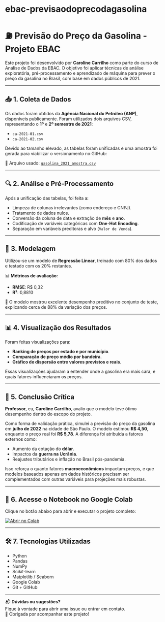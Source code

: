 # ebac-previsaodoprecodagasolina

# ⛽ Previsão do Preço da Gasolina - Projeto EBAC

Este projeto foi desenvolvido por **Caroline Carrilho** como parte do curso de Análise de Dados da EBAC. O objetivo foi aplicar técnicas de análise exploratória, pré-processamento e aprendizado de máquina para prever o preço da gasolina no Brasil, com base em dados públicos de 2021.

---

## 📥 1. Coleta de Dados

Os dados foram obtidos da **Agência Nacional do Petróleo (ANP)**, disponíveis publicamente. Foram utilizados dois arquivos CSV, representando o **1º** e **2º semestre de 2021**:

- `ca-2021-01.csv`
- `ca-2021-02.csv`

Devido ao tamanho elevado, as tabelas foram unificadas e uma amostra foi gerada para viabilizar o versionamento no GitHub:

🔗 Arquivo usado: [`gasolina_2021_amostra.csv`](./gasolina_2021_amostra.csv)

---

## 🔍 2. Análise e Pré-Processamento

Após a unificação das tabelas, foi feita a:

- Limpeza de colunas irrelevantes (como endereço e CNPJ).
- Tratamento de dados nulos.
- Conversão da coluna de data e extração de **mês** e **ano**.
- Codificação de variáveis categóricas com **One-Hot Encoding**.
- Separação em variáveis preditoras e alvo (`Valor de Venda`).

---

## 🤖 3. Modelagem

Utilizou-se um modelo de **Regressão Linear**, treinado com 80% dos dados e testado com os 20% restantes.

📊 **Métricas de avaliação:**

- **RMSE**: R$ 0,32  
- **R²**: 0,8810

📌 O modelo mostrou excelente desempenho preditivo no conjunto de teste, explicando cerca de 88% da variação dos preços.

---

## 📊 4. Visualização dos Resultados

Foram feitas visualizações para:

- **Ranking de preços por estado e por município**.
- **Comparação de preço médio por bandeira**.
- **Gráfico de dispersão entre valores previstos e reais**.

Essas visualizações ajudaram a entender onde a gasolina era mais cara, e quais fatores influenciaram os preços.

---

## 💭 5. Conclusão Crítica

**Professor**, eu, **Caroline Carrilho**, avalio que o modelo teve ótimo desempenho dentro do escopo do projeto.  

Como forma de validação prática, simulei a previsão do preço da gasolina em **julho de 2022** na cidade de São Paulo. O modelo estimou **R$ 4,50**, enquanto o preço real foi **R$ 5,78**. A diferença foi atribuída a fatores externos como:

- Aumento da cotação do **dólar**.
- Impactos da **guerra na Ucrânia**.
- Reajustes tributários e inflação no Brasil pós-pandemia.

Isso reforça o quanto fatores **macroeconômicos** impactam preços, e que modelos baseados apenas em dados históricos precisam ser complementados com outras variáveis para projeções mais robustas.

---

## 🔗 6. Acesse o Notebook no Google Colab

Clique no botão abaixo para abrir e executar o projeto completo:

[![Abrir no Colab](https://colab.research.google.com/assets/colab-badge.svg)](https://colab.research.google.com/github/carrilho91/ebac-previsaodoprecodagasolina/blob/main/gasolina_previsao.ipynb)

---

## 🛠️ 7. Tecnologias Utilizadas

- Python
- Pandas
- NumPy
- Scikit-learn
- Matplotlib / Seaborn
- Google Colab
- Git + GitHub

---

📬 **Dúvidas ou sugestões?**  
Fique à vontade para abrir uma issue ou entrar em contato.  
🚀 Obrigada por acompanhar este projeto!
